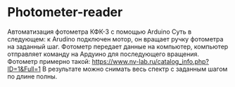 # Photometer-reader
Автоматизация фотометра КФК-3 с помощью Arduino
Суть в следующем: к Arudino подключен мотор, он вращает ручку фотометра на заданный шаг. Фотометр передает данные на компьютер, компьютер отправляет команду на Ардуино для последующего вращения.
Фотометр примерно такой: https://www.nv-lab.ru/catalog_info.php?ID=1&Full=1
В результате можно снимать весь спектр с заданным шагом по длине полны.
